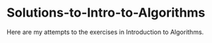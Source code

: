 # Solutions-to-Intro-to-Algorithms

Here are my attempts to the exercises in Introduction to Algorithms.